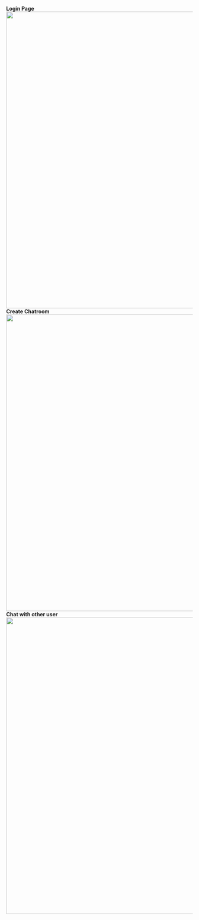 <b>Login Page</b>
<br>
<img src="https://user-images.githubusercontent.com/88705486/181877323-16d36080-d317-4de9-9f07-35917d7ffc99.PNG" width="800" height=auto>
<br>
<b>Create Chatroom</b>
<br>
<img src="https://user-images.githubusercontent.com/88705486/181877325-6e6610f6-f0bf-4ae7-a140-664af80c65ef.PNG" width="800" height=auto>
<br>
<b>Chat with other user</b>
<br>
<img src="https://user-images.githubusercontent.com/88705486/181877407-e6d214f1-82e3-478c-9797-574c10c635ca.PNG" width="800" height=auto>
